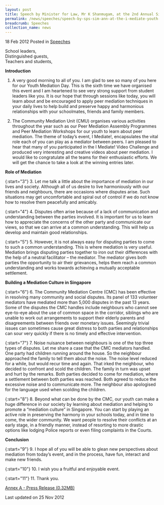 ```yaml
---
layout: post
title: Speech by Minister for Law, Mr K Shanmugam, at the 2nd Annual Singapore Chamber of Maritime Arbitration (SCMA) Conference
permalink: /news/speeches/speech-by-sps-sim-ann-at-the-i-mediate-youth-mediation-day-2012
breadcrumb: Speeches
collection_name: news
---
```


18 Feb 2012 Posted in [Speeches](/news/speeches)

School leaders,  
Distinguished guests,  
Teachers and students,  

**Introduction**

1. A very good morning to all of you. I am glad to see so many of you here for our Youth Mediation Day. This is the sixth time we have organised this event and I am heartened to see very strong support from student leaders like you. It is our hope that through sessions like today, you will learn about and be encouraged to apply peer mediation techniques in your daily lives to help build and preserve happy and harmonious relationships with your schoolmates, friends and family members.

2. The Community Mediation Unit (CMU) organises various activities throughout the year such as our Peer Mediation Assembly Programmes and Peer Mediation Workshops for our youth to learn about peer mediation. The theme of today’s event, I Mediate!, encapsulates the vital role each of you can play as a mediator between peers. I am pleased to hear that many of you participated in the I Mediate! Video Challenge and produced very interesting and creative videos about peer mediation. I would like to congratulate all the teams for their enthusiastic efforts. We will get the chance to take a look at the winning entries later.

**Role of Mediation**

{:start="3"}
3. Let me talk a little about the importance of mediation in our lives and society. Although all of us desire to live harmoniously with our friends and neighbours, there are occasions where disputes arise. Such situations may get uncomfortable and spiral out of control if we do not know how to resolve them peacefully and amicably.

{:start="4"}
4. Disputes often arise because of a lack of communication and understanding between the parties involved. It is important for us to learn how to appreciate the concerns of the other party and communicate our views, so that we can arrive at a common understanding. This will help us develop and maintain good relationships.

{:start="5"}
5. However, it is not always easy for disputing parties to come to such a common understanding. This is where mediation is very useful. Mediation brings disputing parties together to iron out their differences with the help of a neutral facilitator – the mediator. The mediator gives both parties the opportunity to air their grievances, helps them reach a common understanding and works towards achieving a mutually acceptable settlement.

**Building a Mediation Culture in Singapore**

{:start="6"}
6. The Community Mediation Centre (CMC) has been effective in resolving many community and social disputes. Its panel of 133 volunteer mediators have mediated more than 5,000 disputes in the past 13 years. Some of the disputes the CMC handles include neighbours who cannot see eye-to-eye about the use of common space in the corridor, siblings who are unable to work out arrangements to support their elderly parents and disagreements between friends over monetary issues. Seemingly trivial issues can sometimes cause great distress to both parties and relationships can sour very quickly if there is no timely and effective intervention.

{:start="7"}
7. Noise nuisance between neighbours is one of the top three types of disputes. Let me share a case that the CMC mediators handled. One party had children running around the house. So the neighbour approached the family to tell them about the noise. The noise level reduced for a while, but would recur time and again. That irked the neighbour, who decided to confront and scold the children. The family in turn was upset and hurt by the remarks. Both parties decided to come for mediation, where a settlement between both parties was reached. Both agreed to reduce the excessive noise and to communicate more. The neighbour also apologised for the language used when scolding the children. 

{:start="8"}
8. Beyond what can be done by the CMC, our youth can make a huge difference in our society by learning about mediation and helping to promote a “mediation culture” in Singapore. You can start by playing an active role in preserving the harmony in your schools today, and in time to come, the wider community. We want people to resolve their conflicts at an early stage, in a friendly manner, instead of resorting to more drastic options like lodging Police reports or even filing complaints in the Courts.

**Conclusion**

{:start="9"}
9. I hope all of you will be able to glean new perspectives about mediation from today’s event, and in the process, have fun, interact and make new friends.

{:start="10"}
10. I wish you a fruitful and enjoyable event.

{:start="11"}
11. Thank you.

[Annex A - Press Release (0.32MB)](/files/news/speeches/2012/02/linkclickc3f2.pdf)


<p class="right-side-updated">Last updated on 25 Nov 2012</p>
